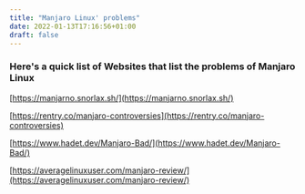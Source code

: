 ```yaml
---
title: "Manjaro Linux' problems"
date: 2022-01-13T17:16:56+01:00
draft: false
---
```


### Here's a quick list of Websites that list the problems of Manjaro Linux

[https://manjarno.snorlax.sh/](https://manjarno.snorlax.sh/)

[https://rentry.co/manjaro-controversies](https://rentry.co/manjaro-controversies)

[https://www.hadet.dev/Manjaro-Bad/](https://www.hadet.dev/Manjaro-Bad/)

[https://averagelinuxuser.com/manjaro-review/](https://averagelinuxuser.com/manjaro-review/)
